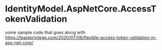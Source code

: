 # IdentityModel.AspNetCore.AccessTokenValidation

some sample code that goes along with
https://leastprivilege.com/2020/07/06/flexible-access-token-validation-in-asp-net-core/
